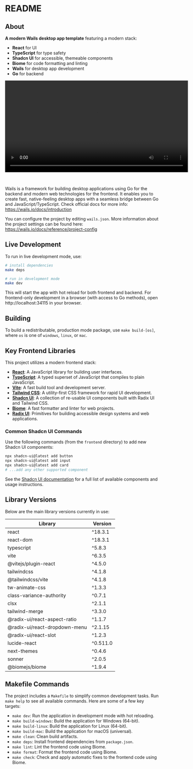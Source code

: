 # README

## About

**A modern Wails desktop app template** featuring a modern stack:
- **React** for UI
- **TypeScript** for type safety
- **Shadcn UI** for accessible, themeable components
- **Biome** for code formatting and linting
- **Wails** for desktop app development
- **Go** for backend

<p align="center">
<video src="./wails_template.mp4" alt="Wails Template" width="600px" ></video>
</p>

</br>

Wails is a framework for building desktop applications using Go for the backend and modern web technologies for the frontend. It enables you to create fast, native-feeling desktop apps with a seamless bridge between Go and JavaScript/TypeScript. Check official docs for more info: https://wails.io/docs/introduction

You can configure the project by editing `wails.json`. More information about the project settings can be found
here: https://wails.io/docs/reference/project-config

## Live Development

To run in live development mode, use:

```sh
# install dependencies
make deps

# run in development mode
make dev
```

This will start the app with hot reload for both frontend and backend. For frontend-only development in a browser (with access to Go methods), open http://localhost:34115 in your browser.

## Building

To build a redistributable, production mode package, use `make build-[os]`, where `os` is one of `windows`, `linux`, or `mac`.

## Key Frontend Libraries

This project utilizes a modern frontend stack:

- [**React**](https://react.dev/): A JavaScript library for building user interfaces.
- [**TypeScript**](https://www.typescriptlang.org/): A typed superset of JavaScript that compiles to plain JavaScript.
- [**Vite**](https://vitejs.dev/): A fast build tool and development server.
- [**Tailwind CSS**](https://tailwindcss.com/): A utility-first CSS framework for rapid UI development.
- [**Shadcn UI**](https://ui.shadcn.com/): A collection of re-usable UI components built with Radix UI and Tailwind CSS.
- [**Biome**](https://biomejs.dev/): A fast formatter and linter for web projects.
- [**Radix UI**](https://www.radix-ui.com/): Primitives for building accessible design systems and web applications.

### Common Shadcn UI Commands

Use the following commands (from the `frontend` directory) to add new Shadcn UI components:

```sh
npx shadcn-ui@latest add button
npx shadcn-ui@latest add input
npx shadcn-ui@latest add card
# ...add any other supported component
```

See the [Shadcn UI documentation](https://ui.shadcn.com/docs/components) for a full list of available components and usage instructions.

## Library Versions

Below are the main library versions currently in use:

| Library                          | Version    |
| -------------------------------- | ---------- |
| react                            | ^18.3.1    |
| react-dom                        | ^18.3.1    |
| typescript                       | ^5.8.3     |
| vite                             | ^6.3.5     |
| @vitejs/plugin-react             | ^4.5.0     |
| tailwindcss                      | ^4.1.8     |
| @tailwindcss/vite                | ^4.1.8     |
| tw-animate-css                   | ^1.3.3     |
| class-variance-authority         | ^0.7.1     |
| clsx                             | ^2.1.1     |
| tailwind-merge                   | ^3.3.0     |
| @radix-ui/react-aspect-ratio     | ^1.1.7     |
| @radix-ui/react-dropdown-menu    | ^2.1.15    |
| @radix-ui/react-slot             | ^1.2.3     |
| lucide-react                     | ^0.511.0   |
| next-themes                      | ^0.4.6     |
| sonner                           | ^2.0.5     |
| @biomejs/biome                   | ^1.9.4     |


## Makefile Commands

The project includes a `Makefile` to simplify common development tasks. Run `make help` to see all available commands. Here are some of a few key targets:

- `make dev`: Run the application in development mode with hot reloading.
- `make build-windows`: Build the application for Windows (64-bit).
- `make build-linux`: Build the application for Linux (64-bit).
- `make build-mac`: Build the application for macOS (universal).
- `make clean`: Clean build artifacts.
- `make deps`: Install frontend dependencies from `package.json`.
- `make lint`: Lint the frontend code using Biome.
- `make format`: Format the frontend code using Biome.
- `make check`: Check and apply automatic fixes to the frontend code using Biome.
